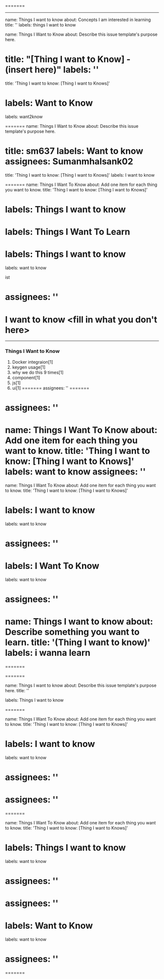
=======

---

name: Things I want to know
about: Concepts I am interested in learning
title: ''
labels: things I want to know

name: Things I Want to Know
about: Describe this issue template's purpose here.

title: "[Thing I want to Know] - (insert here)"
labels: ''
=======
title: 'Thing I want to know: <file in title> [Thing I want to Knows]'

labels: Want to Know
=======
labels: want2know

=======
name: Things I Want to Know
about: Describe this issue template's purpose here.

title: sm637
labels: Want to know
assignees: Sumanmhalsank02
=======
title: 'Thing I want to know: <file in title> [Thing I want to Knows]'
labels: I want to know

=======
name: Things I Want To Know
about: Add one item for each thing you want to know.
title: 'Thing I want to know: <file in title> [Thing I want to Knows]'

labels: Things I want to know
=======
labels: Things I Want To Learn
=======

labels: Things I want to know
=======
labels: want to know

ist


assignees: ''
=======



I want to know <fill in what you don't here>
=======
---
### Things I Want to Know
1. Docker integraion[1]
2. keygen usage[1]
3. why we do this 9 times[1]
4. component[1]
5. js[1]
6. ui[1]
=======
assignees: ''
=======

assignees: ''
=======


name: Things I Want To Know
about: Add one item for each thing you want to know.
title: 'Thing I want to know: <file in title> [Thing I want to Knows]'
labels: want to know
assignees: ''
=======

name: Things I Want To Know
about: Add one item for each thing you want to know.
title: 'Thing I want to know: <file in title> [Thing I want to Knows]'


labels: I want to know
=======
labels: want to know

assignees: ''
=======

labels: I Want To Know
=======
labels: want to know

assignees: ''
=======

name: Things I want to know
about: Describe something you want to learn.
title: '(Thing I want to know)'
labels: i wanna learn
=======
=======

=======


name: Things I want to know
about: Describe this issue template's purpose here.
title: ''


labels: Things I want to know


=======

name: Things I Want To Know
about: Add one item for each thing you want to know.
title: 'Thing I want to know: <file in title> [Thing I want to Knows]'

labels: I want to know
=======
labels: want to know


assignees: ''
=======

assignees: ''
=======
=======


name: Things I Want To Know
about: Add one item for each thing you want to know.
title: 'Thing I want to know: <file in title> [Thing I want to Knows]'

labels: Things I want to know
=======
labels: want to know



assignees: ''
=======

assignees: ''
=======
labels: Want to Know
=======
labels: want to know

assignees: ''
=======




=======

